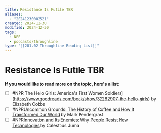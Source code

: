 ```yaml
---
title: Resistance Is Futile TBR
aliases:
  - "20241230002521"
created: 2024-12-30
modified: 2024-12-30
tags:
  - NPR
  - podcasts/throughline
type: "[[201.02 Throughline Reading List]]"
---
```

# Resistance Is Futile TBR
**If you would like to read more on the topic, here's a list:**
- [ ] #NPR The Hello Girls: America's First Women Soldiers](https://www.goodreads.com/book/show/32282907-the-hello-girls) by Elizabeth Cobbs
- [ ] #NPR[Uncommon Grounds: The History of Coffee and How It Transformed Our World](https://www.goodreads.com/book/show/8598379-uncommon-grounds) by Mark Pendergrast
- [ ] #NPR[Innovation and Its Enemies: Why People Resist New Technologies](https://www.goodreads.com/book/show/29151112-innovation-and-its-enemies) by Calestous Juma
